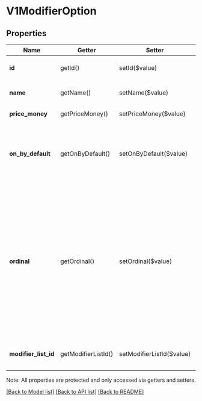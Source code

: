# V1ModifierOption

## Properties
Name | Getter | Setter | Type | Description | Notes
------------ | ------------- | ------------- | ------------- | ------------- | -------------
**id** | getId() | setId($value) | **string** | The modifier option&#39;s unique ID. | [optional] 
**name** | getName() | setName($value) | **string** | The modifier option&#39;s name. | [optional] 
**price_money** | getPriceMoney() | setPriceMoney($value) | [**\SquareConnect\Model\V1Money**](V1Money.md) | The modifier option&#39;s price. | [optional] 
**on_by_default** | getOnByDefault() | setOnByDefault($value) | **bool** | If true, the modifier option is the default option in a modifier list for which selection_type is SINGLE. | [optional] 
**ordinal** | getOrdinal() | setOrdinal($value) | **int** | Indicates the modifier option&#39;s list position when displayed in Square Register and the merchant dashboard. If more than one modifier option in the same modifier list has the same ordinal value, those options are displayed in alphabetical order. | [optional] 
**modifier_list_id** | getModifierListId() | setModifierListId($value) | **string** | The ID of the modifier list the option belongs to. | [optional] 

Note: All properties are protected and only accessed via getters and setters.

[[Back to Model list]](../../README.md#documentation-for-models) [[Back to API list]](../../README.md#documentation-for-api-endpoints) [[Back to README]](../../README.md)

